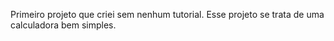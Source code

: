 Primeiro projeto que criei sem nenhum tutorial.
Esse projeto se trata de uma calculadora bem simples.